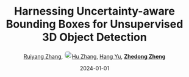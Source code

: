 ---
title: "Harnessing Uncertainty-aware Bounding Boxes for Unsupervised 3D Object Detection"
collection: publications
permalink: /publication/Harnessi2024
date: 2024-01-01
doi: 
keywords: 
venue: 'arXiv preprint arXiv:2408.00619'
author: '<a href="https://zdzheng.xyz/authors/Ruiyang-Zhang" class="author">Ruiyang Zhang</a>, <a href="https://zdzheng.xyz/authors/Hu-Zhang" class="author"> <img src= "https://zdzheng.xyz/coauthors/hu-zhang.jpg" alt="hu-zhang" style="border-radius: 50%; height:20px; width:20px">Hu Zhang</a>, <a href="https://zdzheng.xyz/authors/Hang-Yu" class="author">Hang Yu</a>, <strong><a href="https://zdzheng.xyz/authors/Zhedong-Zheng" class="author">Zhedong Zheng</a></strong>'
sqlauthor: '{"@type": "Person","name": "Ruiyang Zhang"}, {"@type": "Person","name": "Hu Zhang"}, {"@type": "Person","name": "Hang Yu"}, {"@type": "Person","name": "Zhedong Zheng"}'
citation: ' Ruiyang Zhang,  Hu Zhang,  Hang Yu,  Zhedong Zheng, &quot;Harnessing Uncertainty-aware Bounding Boxes for Unsupervised 3D Object Detection.&quot; arXiv preprint arXiv:2408.00619, 2024.'
pub_year: '2024'
bib: >
    @inproceedings{zhang2024harnessing,<br>author = "Zhang, Ruiyang and Zhang, Hu and Yu, Hang and Zheng, Zhedong",<br>title = "Harnessing Uncertainty-aware Bounding Boxes for Unsupervised 3D Object Detection",<br>booktitle = "arXiv preprint arXiv:2408.00619",<br>year = "2024"
    }

---